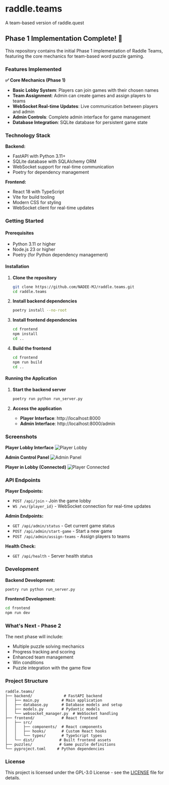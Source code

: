 # raddle.teams
A team-based version of raddle.quest

## Phase 1 Implementation Complete! 🎉

This repository contains the initial Phase 1 implementation of Raddle Teams, featuring the core mechanics for team-based word puzzle gaming.

### Features Implemented

**✅ Core Mechanics (Phase 1)**
- **Basic Lobby System**: Players can join games with their chosen names
- **Team Assignment**: Admin can create games and assign players to teams
- **WebSocket Real-time Updates**: Live communication between players and admin
- **Admin Controls**: Complete admin interface for game management
- **Database Integration**: SQLite database for persistent game state

### Technology Stack

**Backend:**
- FastAPI with Python 3.11+
- SQLite database with SQLAlchemy ORM
- WebSocket support for real-time communication
- Poetry for dependency management

**Frontend:**
- React 18 with TypeScript
- Vite for build tooling
- Modern CSS for styling
- WebSocket client for real-time updates

### Getting Started

#### Prerequisites
- Python 3.11 or higher
- Node.js 23 or higher
- Poetry (for Python dependency management)

#### Installation

1. **Clone the repository**
   ```bash
   git clone https://github.com/NADEE-MJ/raddle.teams.git
   cd raddle.teams
   ```

2. **Install backend dependencies**
   ```bash
   poetry install --no-root
   ```

3. **Install frontend dependencies**
   ```bash
   cd frontend
   npm install
   cd ..
   ```

4. **Build the frontend**
   ```bash
   cd frontend
   npm run build
   cd ..
   ```

#### Running the Application

1. **Start the backend server**
   ```bash
   poetry run python run_server.py
   ```

2. **Access the application**
   - **Player Interface**: http://localhost:8000
   - **Admin Interface**: http://localhost:8000/admin

### Screenshots

**Player Lobby Interface**
![Player Lobby](https://github.com/user-attachments/assets/03568107-ed00-4bea-8cb5-a3de0c6412d9)

**Admin Control Panel**
![Admin Panel](https://github.com/user-attachments/assets/1fd191fe-3120-421d-a767-ca086e025348)

**Player in Lobby (Connected)**
![Player Connected](https://github.com/user-attachments/assets/97708782-fb23-44ee-9169-fea8da424357)

### API Endpoints

**Player Endpoints:**
- `POST /api/join` - Join the game lobby
- `WS /ws/{player_id}` - WebSocket connection for real-time updates

**Admin Endpoints:**
- `GET /api/admin/status` - Get current game status
- `POST /api/admin/start-game` - Start a new game
- `POST /api/admin/assign-teams` - Assign players to teams

**Health Check:**
- `GET /api/health` - Server health status

### Development

**Backend Development:**
```bash
poetry run python run_server.py
```

**Frontend Development:**
```bash
cd frontend
npm run dev
```

### What's Next - Phase 2

The next phase will include:
- Multiple puzzle solving mechanics
- Progress tracking and scoring
- Enhanced team management
- Win conditions
- Puzzle integration with the game flow

### Project Structure

```
raddle.teams/
├── backend/              # FastAPI backend
│   ├── main.py          # Main application
│   ├── database.py      # Database models and setup
│   ├── models.py        # Pydantic models
│   └── websocket_manager.py  # WebSocket handling
├── frontend/            # React frontend
│   ├── src/
│   │   ├── components/  # React components
│   │   ├── hooks/       # Custom React hooks
│   │   └── types/       # TypeScript types
│   └── dist/           # Built frontend assets
├── puzzles/            # Game puzzle definitions
└── pyproject.toml     # Python dependencies
```

### License

This project is licensed under the GPL-3.0 License - see the [LICENSE](LICENSE) file for details.
